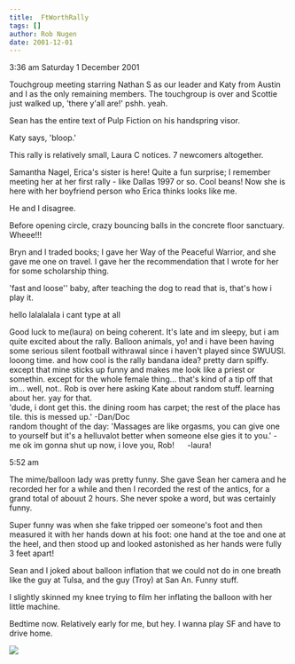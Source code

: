 ```yaml
---
title:  FtWorthRally
tags: []
author: Rob Nugen
date: 2001-12-01
---
```


<p class=date>3:36 am Saturday 1 December 2001</p>

<p>Touchgroup meeting starring Nathan S as our leader
and Katy from Austin and I as the only remaining
members.  The touchgroup is over and Scottie just
walked up, 'there y'all are!'   pshh.  yeah.</p>

<p>Sean has the entire text of Pulp Fiction on his
handspring visor.</p>

<p>Katy says, 'bloop.'</p>

<p>This rally is relatively small, Laura C notices.  7
newcomers altogether.</p>

<p>Samantha Nagel, Erica's sister is here!  Quite a
fun surprise; I remember meeting her at her first
rally - like Dallas 1997 or so.  Cool beans!  Now she
is here with her boyfriend person who Erica thinks
looks like me.</p>

<p>He and I disagree.</p>

<p>Before opening circle, crazy bouncing balls in the
concrete floor sanctuary.  Wheee!!!</p>

<p>Bryn and I traded books; I gave her Way of the
Peaceful Warrior, and she gave me one on travel.  I
gave her the recommendation that I wrote for her for
some scholarship thing.</p>

<p class=message>'fast and loose'' baby, after
teaching the dog to read that is, that's how i play
it.</p>

<p class=grafitti>hello lalalalala  i cant type at
all</p>

<p class=message>Good luck to me(laura) on being
coherent. It's late and im sleepy, but i am quite
excited about the rally. Balloon animals, yo! and i
have been having some serious silent football
withrawal since i haven't played since SWUUSI. looong
time. and how cool is the rally bandana idea? pretty
darn spiffy. except that mine sticks up funny and
makes me look like a priest or somethin. except for
the whole female thing... that's kind of a tip off
that im... well, not.. Rob is over here asking Kate
about random stuff. learning about her. yay for that. 
<br>'dude, i dont get this. the dining room has
carpet; the rest of the place has tile. this is messed
up.' -Dan/Doc
<br>random thought of the day: 'Massages are like
orgasms, you can give one to yourself but it's a
helluvalot better when someone else gies it to you.'
-me
ok im gonna shut up now, i love you, Rob!      -laura!
</p>

<p class=date>5:52 am</p>

<p>The mime/balloon lady was pretty funny.  She gave
Sean her camera and he recorded her for a while and
then I recorded the rest of the antics, for a grand
total of abouut 2 hours.  She never spoke a word, but
was certainly funny.</p>

<p>Super funny was when she fake tripped oer someone's
foot and then measured it with her hands down at his
foot: one hand at the toe and one at the heel, and
then stood up and looked astonished as her hands were
fully 3 feet apart!</p>

<p>Sean and I joked about balloon inflation that we
could not do in one breath like the guy at Tulsa, and
the guy (Troy) at San An.  Funny stuff.</p>

<p>I slightly skinned my knee trying to film her
inflating the balloon with her little machine.</p>

<p>Bedtime now.  Relatively early for me, but hey.  I
wanna play SF and have to drive home.</p>

<p><img src="/images/rob/wL-ROB.gif"/></p>
